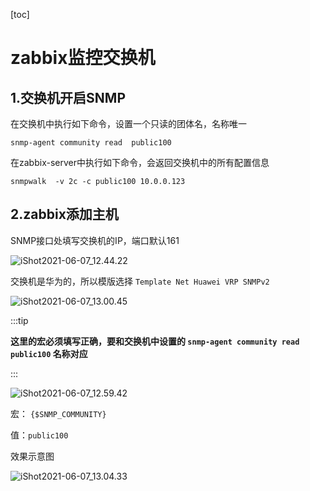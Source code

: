 [toc]

# zabbix监控交换机

## 1.交换机开启SNMP

在交换机中执行如下命令，设置一个只读的团体名，名称唯一

```shell
snmp-agent community read  public100
```



在zabbix-server中执行如下命令，会返回交换机中的所有配置信息

```shell
snmpwalk  -v 2c -c public100 10.0.0.123
```





## 2.zabbix添加主机

SNMP接口处填写交换机的IP，端口默认161

![iShot2021-06-07_12.44.22](https://gitea.pptfz.cn/pptfz/picgo-images/raw/branch/master/img/iShot2021-06-07_12.44.22.png)





交换机是华为的，所以模版选择 `Template Net Huawei VRP SNMPv2`

![iShot2021-06-07_13.00.45](https://gitea.pptfz.cn/pptfz/picgo-images/raw/branch/master/img/iShot2021-06-07_13.00.45.png)





:::tip

**这里的宏必须填写正确，要和交换机中设置的 `snmp-agent community read  public100` 名称对应**

:::

![iShot2021-06-07_12.59.42](https://gitea.pptfz.cn/pptfz/picgo-images/raw/branch/master/img/iShot2021-06-07_12.59.42.png)



宏： `{$SNMP_COMMUNITY}`

值：`public100`



效果示意图

![iShot2021-06-07_13.04.33](https://gitea.pptfz.cn/pptfz/picgo-images/raw/branch/master/img/iShot2021-06-07_13.04.33.png)

